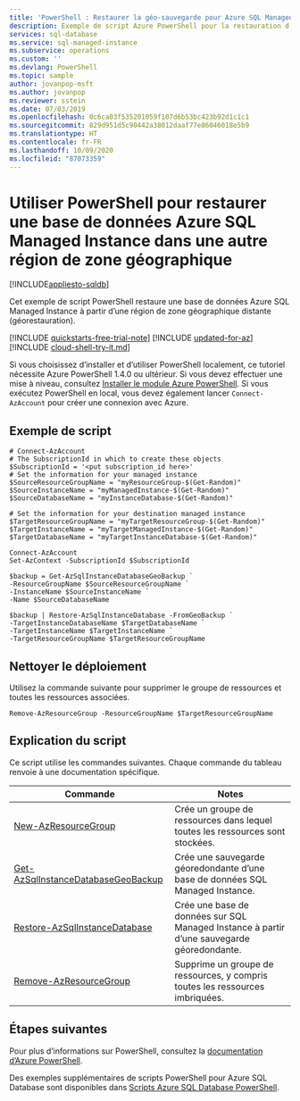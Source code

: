 ```yaml
---
title: 'PowerShell : Restaurer la géo-sauvegarde pour Azure SQL Managed Instance'
description: Exemple de script Azure PowerShell pour la restauration d’une base de données Azure SQL Managed Instance à partir d’une sauvegarde géoredondante.
services: sql-database
ms.service: sql-managed-instance
ms.subservice: operations
ms.custom: ''
ms.devlang: PowerShell
ms.topic: sample
author: jovanpop-msft
ms.author: jovanpop
ms.reviewer: sstein
ms.date: 07/03/2019
ms.openlocfilehash: 0c6ca03f535201059f107d6b53bc423b92d1c1c1
ms.sourcegitcommit: 829d951d5c90442a38012daaf77e86046018e5b9
ms.translationtype: HT
ms.contentlocale: fr-FR
ms.lasthandoff: 10/09/2020
ms.locfileid: "87073359"
---
```

# <a name="use-powershell-to-restore-an-azure-sql-managed-instance-database-to-another-geo-region"></a>Utiliser PowerShell pour restaurer une base de données Azure SQL Managed Instance dans une autre région de zone géographique

[!INCLUDE[appliesto-sqldb](../../includes/appliesto-sqlmi.md)]

Cet exemple de script PowerShell restaure une base de données Azure SQL Managed Instance à partir d’une région de zone géographique distante (géorestauration).  

[!INCLUDE [quickstarts-free-trial-note](../../../../includes/quickstarts-free-trial-note.md)]
[!INCLUDE [updated-for-az](../../../../includes/updated-for-az.md)]
[!INCLUDE [cloud-shell-try-it.md](../../../../includes/cloud-shell-try-it.md)]

Si vous choisissez d’installer et d’utiliser PowerShell localement, ce tutoriel nécessite Azure PowerShell 1.4.0 ou ultérieur. Si vous devez effectuer une mise à niveau, consultez [Installer le module Azure PowerShell](/powershell/azure/install-az-ps). Si vous exécutez PowerShell en local, vous devez également lancer `Connect-AzAccount` pour créer une connexion avec Azure.

## <a name="sample-script"></a>Exemple de script

```azurepowershell-interactive
# Connect-AzAccount
# The SubscriptionId in which to create these objects
$SubscriptionId = '<put subscription_id here>'
# Set the information for your managed instance
$SourceResourceGroupName = "myResourceGroup-$(Get-Random)"
$SourceInstanceName = "myManagedInstance-$(Get-Random)"
$SourceDatabaseName = "myInstanceDatabase-$(Get-Random)"

# Set the information for your destination managed instance
$TargetResourceGroupName = "myTargetResourceGroup-$(Get-Random)"
$TargetInstanceName = "myTargetManagedInstance-$(Get-Random)"
$TargetDatabaseName = "myTargetInstanceDatabase-$(Get-Random)"

Connect-AzAccount
Set-AzContext -SubscriptionId $SubscriptionId

$backup = Get-AzSqlInstanceDatabaseGeoBackup `
-ResourceGroupName $SourceResourceGroupName `
-InstanceName $SourceInstanceName `
-Name $SourceDatabaseName

$backup | Restore-AzSqlInstanceDatabase -FromGeoBackup `
-TargetInstanceDatabaseName $TargetDatabaseName `
-TargetInstanceName $TargetInstanceName `
-TargetResourceGroupName $TargetResourceGroupName

```

## <a name="clean-up-deployment"></a>Nettoyer le déploiement

Utilisez la commande suivante pour supprimer le groupe de ressources et toutes les ressources associées.

```azurepowershell-interactive
Remove-AzResourceGroup -ResourceGroupName $TargetResourceGroupName
```

## <a name="script-explanation"></a>Explication du script

Ce script utilise les commandes suivantes. Chaque commande du tableau renvoie à une documentation spécifique.

| Commande | Notes |
|---|---|
| [New-AzResourceGroup](https://docs.microsoft.com/powershell/module/az.resources/New-AzResourceGroup) | Crée un groupe de ressources dans lequel toutes les ressources sont stockées. |
| [Get-AzSqlInstanceDatabaseGeoBackup](/powershell/module/az.sql/Get-AzSqlInstanceDatabaseGeoBackup) | Crée une sauvegarde géoredondante d’une base de données SQL Managed Instance. |
| [Restore-AzSqlInstanceDatabase](/powershell/module/az.sql/Restore-AzSqlInstanceDatabase) | Crée une base de données sur SQL Managed Instance à partir d’une sauvegarde géoredondante. |
| [Remove-AzResourceGroup](/powershell/module/az.resources/remove-azresourcegroup) | Supprime un groupe de ressources, y compris toutes les ressources imbriquées. |

## <a name="next-steps"></a>Étapes suivantes

Pour plus d’informations sur PowerShell, consultez la [documentation d’Azure PowerShell](/powershell/azure/).

Des exemples supplémentaires de scripts PowerShell pour Azure SQL Database sont disponibles dans [Scripts Azure SQL Database PowerShell](../../database/powershell-script-content-guide.md).
